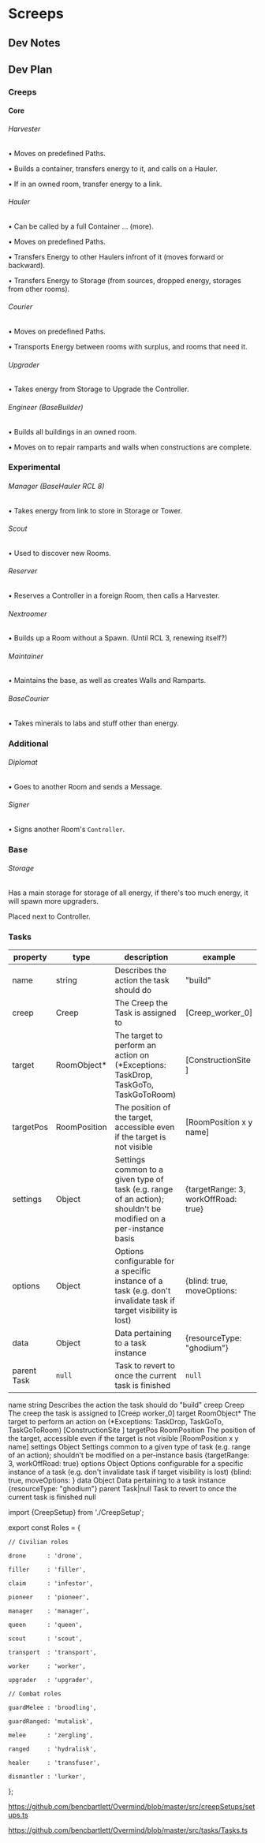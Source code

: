 # Screeps

## Dev Notes

## Dev Plan
### Creeps

#### Core

###### Harvester

• Moves on predefined Paths.

• Builds a container, transfers energy to it, and calls on a Hauler.

• If in an owned room, transfer energy to a link.

###### Hauler

• Can be called by a full Container … (more).

• Moves on predefined Paths.

• Transfers Energy to other Haulers infront of it (moves forward or backward).

• Transfers Energy to Storage (from sources, dropped energy, storages from other rooms).

###### Courier

• Moves on predefined Paths.

• Transports Energy between rooms with surplus, and rooms that need it.

###### Upgrader

• Takes energy from Storage to Upgrade the Controller.

###### Engineer (BaseBuilder)

• Builds all buildings in an owned room.

• Moves on to repair ramparts and walls when constructions are complete.

### Experimental

###### Manager (BaseHauler RCL 8)

• Takes energy from link to store in Storage or Tower.

###### Scout

• Used to discover new Rooms.

###### Reserver

• Reserves a Controller in a foreign Room, then calls a Harvester.

###### Nextroomer

• Builds up a Room without a Spawn. (Until RCL 3, renewing itself?)

###### Maintainer

• Maintains the base, as well as creates Walls and Ramparts.

###### BaseCourier

• Takes minerals to labs and stuff other than energy.

### Additional

###### Diplomat

• Goes to another Room and sends a Message.

###### Signer

• Signs another Room's `Controller`.

### Base

###### Storage

Has a main storage for storage of all energy, if there's too much energy, it will spawn more upgraders.

Placed next to Controller.

### Tasks

| property 		| type 			| description 	| example		|
| ------------- | ------------- | -------------------------------------------------	| -------------------------	|
| name 			| string 		| Describes the action the task should do			| "build" 					|
| creep 		| Creep 		| The Creep the Task is assigned to		 			| [Creep_worker_0]			|
| target 		| RoomObject* 	| The target to perform an action on (*Exceptions: TaskDrop, TaskGoTo, TaskGoToRoom) | [ConstructionSite <id>] |
| targetPos 	| RoomPosition	| The position of the target, accessible even if the target is not visible | [RoomPosition x y name] |
| settings 		| Object 		| Settings common to a given type of task (e.g. range of an action); shouldn't be modified on a per-instance basis | {targetRange: 3, workOffRoad: true} |
| options 		| Object 		| Options configurable for a specific instance of a task (e.g. don't invalidate task if target visibility is lost) | {blind: true, moveOptions: <options> |
| data 			| Object 		| Data pertaining to a task instance 				| {resourceType: "ghodium"}	|
| parent Task 	| `null` 	| Task to revert to once the current task is finished 	| `null` 					|

name	string	Describes the action the task should do	"build"
creep	Creep	The creep the task is assigned to	[Creep worker_0]
target	RoomObject*	The target to perform an action on (*Exceptions: TaskDrop, TaskGoTo, TaskGoToRoom)	[ConstructionSite <id>]
targetPos	RoomPosition	The position of the target, accessible even if the target is not visible	[RoomPosition x y name]
settings	Object	Settings common to a given type of task (e.g. range of an action); shouldn't be modified on a per-instance basis	{targetRange: 3, workOffRoad: true}
options	Object	Options configurable for a specific instance of a task (e.g. don't invalidate task if target visibility is lost)	{blind: true, moveOptions: <options>}
data	Object	Data pertaining to a task instance	{resourceType: "ghodium"}
parent	Task|null	Task to revert to once the current task is finished	null
  
  import {CreepSetup} from './CreepSetup';

export const Roles = {

	// Civilian roles
	
	drone      : 'drone',
	
	filler     : 'filler',
	
	claim      : 'infestor',
	
	pioneer    : 'pioneer',
	
	manager    : 'manager',
	
	queen      : 'queen',
	
	scout      : 'scout',
	
	transport  : 'transport',
	
	worker     : 'worker',
	
	upgrader   : 'upgrader',
	
	// Combat roles
	
	guardMelee : 'broodling',
	
	guardRanged: 'mutalisk',
	
	melee      : 'zergling',
	
	ranged     : 'hydralisk',
	
	healer     : 'transfuser',
	
	dismantler : 'lurker',
	
};

https://github.com/bencbartlett/Overmind/blob/master/src/creepSetups/setups.ts

https://github.com/bencbartlett/Overmind/blob/master/src/tasks/Tasks.ts
